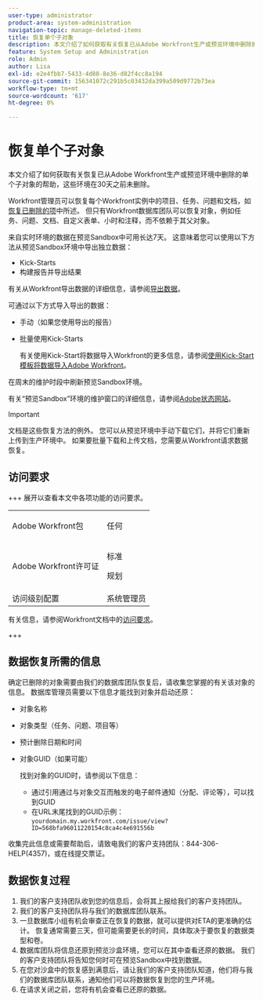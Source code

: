 ```yaml
---
user-type: administrator
product-area: system-administration
navigation-topic: manage-deleted-items
title: 恢复单个子对象
description: 本文介绍了如何获取有关恢复已从Adobe Workfront生产或预览环境中删除的单个子对象的帮助，这些环境在30天之前未删除。
feature: System Setup and Administration
role: Admin
author: Lisa
exl-id: e2e4fbb7-5433-4d88-8e36-d82f4cc8a194
source-git-commit: 156341072c291b5c03432da399a509d9772b73ea
workflow-type: tm+mt
source-wordcount: '617'
ht-degree: 0%

---
```


# 恢复单个子对象

本文介绍了如何获取有关恢复已从Adobe Workfront生产或预览环境中删除的单个子对象的帮助，这些环境在30天之前未删除。

Workfront管理员可以恢复每个Workfront实例中的项目、任务、问题和文档，如[恢复已删除的项](../../../administration-and-setup/manage-workfront/manage-deleted-items/restore-deleted-items.md)中所述。 但只有Workfront数据库团队可以恢复对象，例如任务、问题、文档、自定义表单、小时和注释，而不依赖于其父对象。

来自实时环境的数据在预览Sandbox中可用长达7天。 这意味着您可以使用以下方法从预览Sandbox环境中导出独立数据：

* Kick-Starts
* 构建报告并导出结果

有关从Workfront导出数据的详细信息，请参阅[导出数据](../../../reports-and-dashboards/reports/creating-and-managing-reports/export-data.md)。

可通过以下方式导入导出的数据：

* 手动（如果您使用导出的报告）
* 批量使用Kick-Starts

  有关使用Kick-Start将数据导入Workfront的更多信息，请参阅[使用Kick-Start模板将数据导入Adobe Workfront](../../../administration-and-setup/manage-workfront/using-kick-starts/import-data-via-kickstarts.md)。

在周末的维护时段中刷新预览Sandbox环境。

有关“预览Sandbox”环境的维护窗口的详细信息，请参阅[Adobe状态网站](https://status.adobe.com)。

>[!IMPORTANT]
>
>文档是这些恢复方法的例外。 您可以从预览环境中手动下载它们，并将它们重新上传到生产环境中。 如果要批量下载和上传文档，您需要从Workfront请求数据恢复。

## 访问要求

+++ 展开以查看本文中各项功能的访问要求。

<table style="table-layout:auto"> 
 <col> 
 <col> 
 <tbody> 
  <tr> 
   <td>Adobe Workfront包</td> 
   <td><p>任何</p></td> 
  </tr> 
  <tr> 
   <td>Adobe Workfront许可证</td> 
   <td><p>标准</p>
       <p>规划</p></td>
  </tr> 
  <tr> 
   <td>访问级别配置</td> 
   <td>系统管理员</td> 
  </tr> 
 </tbody> 
</table>

有关信息，请参阅Workfront文档中的[访问要求](/help/quicksilver/administration-and-setup/add-users/access-levels-and-object-permissions/access-level-requirements-in-documentation.md)。

+++

## 数据恢复所需的信息

确定已删除的对象需要由我们的数据库团队恢复后，请收集您掌握的有关该对象的信息。 数据库管理员需要以下信息才能找到对象并启动还原：

* 对象名称
* 对象类型（任务、问题、项目等）
* 预计删除日期和时间
* 对象GUID（如果可能）

  找到对象的GUID时，请参阅以下信息：

   * 通过引用通过与对象交互而触发的电子邮件通知（分配、评论等），可以找到GUID
   * 在URL末尾找到的GUID示例： `yourdomain.my.workfront.com/issue/view?ID=568bfa96011220154c8ca4c4e691556b`

收集完此信息或需要帮助后，请致电我们的客户支持团队：844-306-HELP(4357)，或在线提交票证。

## 数据恢复过程

1. 我们的客户支持团队收到您的信息后，会将其上报给我们的客户支持团队。
1. 我们的客户支持团队将与我们的数据库团队联系。
1. 一旦数据库小组有机会审查正在恢复的数据，就可以提供对ETA的更准确的估计。 恢复通常需要三天，但可能需要更长的时间，具体取决于要恢复的数据类型和卷。
1. 数据库团队将信息还原到预览沙盒环境，您可以在其中查看还原的数据。 我们的客户支持团队将告知您何时可在预览Sandbox中找到数据。
1. 在您对沙盒中的恢复感到满意后，请让我们的客户支持团队知道，他们将与我们的数据库团队联系，通知他们可以将数据恢复到您的生产环境。
1. 在请求关闭之前，您将有机会查看已还原的数据。
